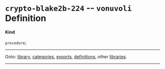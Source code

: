 

<a id='definition__vonuvoli__crypto-blake2b-224'></a>

# `crypto-blake2b-224` -- `vonuvoli` Definition


<a id='definition__vonuvoli__crypto-blake2b-224__kind'></a>

#### Kind

`procedure`;

----

Goto: [library](../../vonuvoli/_index.md#library__vonuvoli), [categories](../../vonuvoli/categories/_index.md#toc__vonuvoli__categories), [exports](../../vonuvoli/exports/_index.md#toc__vonuvoli__exports), [definitions](../../vonuvoli/definitions/_index.md#toc__vonuvoli__definitions), other [libraries](../../_libraries.md#toc__libraries).

----

